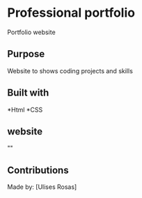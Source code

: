 # Professional portfolio
Portfolio website

## Purpose 
Website to shows coding projects and skills 

## Built with 
*Html 
*CSS

## website 
"" 

## Contributions 
Made by: [Ulises Rosas] 

